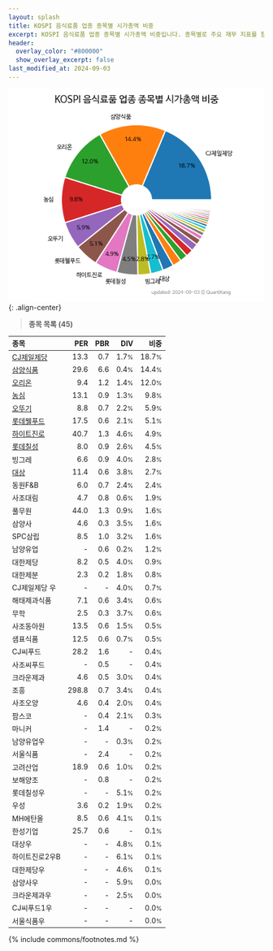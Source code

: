 ```yaml
---
layout: splash
title: KOSPI 음식료품 업종 종목별 시가총액 비중
excerpt: KOSPI 음식료품 업종 종목별 시가총액 비중입니다. 종목별로 주요 재무 지표를 함께 표시합니다.
header:
  overlay_color: "#800000"
  show_overlay_excerpt: false
last_modified_at: 2024-09-03
---
```



![KOSPI 음식료품 업종 종목별 시가총액 비중](/stats/sector/images/kospi_업종_음식료품_종목.png){: .align-center}


> **종목 목록 (45)**<a id="list"></a>

| **종목** | **PER** | **PBR** | **DIV** | **비중** |
| :------- | ------: | ------: | ------: | -------: |
| [CJ제일제당](/097950/) | 13.3 | 0.7 | 1.7<small>%</small> | 18.7<small>%</small> |
| [삼양식품](/003230/) | 29.6 | 6.6 | 0.4<small>%</small> | 14.4<small>%</small> |
| [오리온](/271560/) | 9.4 | 1.2 | 1.4<small>%</small> | 12.0<small>%</small> |
| [농심](/004370/) | 13.1 | 0.9 | 1.3<small>%</small> | 9.8<small>%</small> |
| [오뚜기](/007310/) | 8.8 | 0.7 | 2.2<small>%</small> | 5.9<small>%</small> |
| [롯데웰푸드](/280360/) | 17.5 | 0.6 | 2.1<small>%</small> | 5.1<small>%</small> |
| [하이트진로](/000080/) | 40.7 | 1.3 | 4.6<small>%</small> | 4.9<small>%</small> |
| [롯데칠성](/005300/) | 8.0 | 0.9 | 2.6<small>%</small> | 4.5<small>%</small> |
| 빙그레 | 6.6 | 0.9 | 4.0<small>%</small> | 2.8<small>%</small> |
| [대상](/001680/) | 11.4 | 0.6 | 3.8<small>%</small> | 2.7<small>%</small> |
| 동원F&B | 6.0 | 0.7 | 2.4<small>%</small> | 2.4<small>%</small> |
| 사조대림 | 4.7 | 0.8 | 0.6<small>%</small> | 1.9<small>%</small> |
| 풀무원 | 44.0 | 1.3 | 0.9<small>%</small> | 1.6<small>%</small> |
| 삼양사 | 4.6 | 0.3 | 3.5<small>%</small> | 1.6<small>%</small> |
| SPC삼립 | 8.5 | 1.0 | 3.2<small>%</small> | 1.6<small>%</small> |
| 남양유업 | - | 0.6 | 0.2<small>%</small> | 1.2<small>%</small> |
| 대한제당 | 8.2 | 0.5 | 4.0<small>%</small> | 0.9<small>%</small> |
| 대한제분 | 2.3 | 0.2 | 1.8<small>%</small> | 0.8<small>%</small> |
| CJ제일제당 우 | - | - | 4.0<small>%</small> | 0.7<small>%</small> |
| 해태제과식품 | 7.1 | 0.6 | 3.4<small>%</small> | 0.6<small>%</small> |
| 무학 | 2.5 | 0.3 | 3.7<small>%</small> | 0.6<small>%</small> |
| 사조동아원 | 13.5 | 0.6 | 1.5<small>%</small> | 0.5<small>%</small> |
| 샘표식품 | 12.5 | 0.6 | 0.7<small>%</small> | 0.5<small>%</small> |
| CJ씨푸드 | 28.2 | 1.6 | - | 0.4<small>%</small> |
| 사조씨푸드 | - | 0.5 | - | 0.4<small>%</small> |
| 크라운제과 | 4.6 | 0.5 | 3.0<small>%</small> | 0.4<small>%</small> |
| 조흥 | 298.8 | 0.7 | 3.4<small>%</small> | 0.4<small>%</small> |
| 사조오양 | 4.6 | 0.4 | 2.0<small>%</small> | 0.4<small>%</small> |
| 팜스코 | - | 0.4 | 2.1<small>%</small> | 0.3<small>%</small> |
| 마니커 | - | 1.4 | - | 0.2<small>%</small> |
| 남양유업우 | - | - | 0.3<small>%</small> | 0.2<small>%</small> |
| 서울식품 | - | 2.4 | - | 0.2<small>%</small> |
| 고려산업 | 18.9 | 0.6 | 1.0<small>%</small> | 0.2<small>%</small> |
| 보해양조 | - | 0.8 | - | 0.2<small>%</small> |
| 롯데칠성우 | - | - | 5.1<small>%</small> | 0.2<small>%</small> |
| 우성 | 3.6 | 0.2 | 1.9<small>%</small> | 0.2<small>%</small> |
| MH에탄올 | 8.5 | 0.6 | 4.1<small>%</small> | 0.1<small>%</small> |
| 한성기업 | 25.7 | 0.6 | - | 0.1<small>%</small> |
| 대상우 | - | - | 4.8<small>%</small> | 0.1<small>%</small> |
| 하이트진로2우B | - | - | 6.1<small>%</small> | 0.1<small>%</small> |
| 대한제당우 | - | - | 4.6<small>%</small> | 0.1<small>%</small> |
| 삼양사우 | - | - | 5.9<small>%</small> | 0.0<small>%</small> |
| 크라운제과우 | - | - | 2.5<small>%</small> | 0.0<small>%</small> |
| CJ씨푸드1우 | - | - | - | 0.0<small>%</small> |
| 서울식품우 | - | - | - | 0.0<small>%</small> |

{% include commons/footnotes.md %}